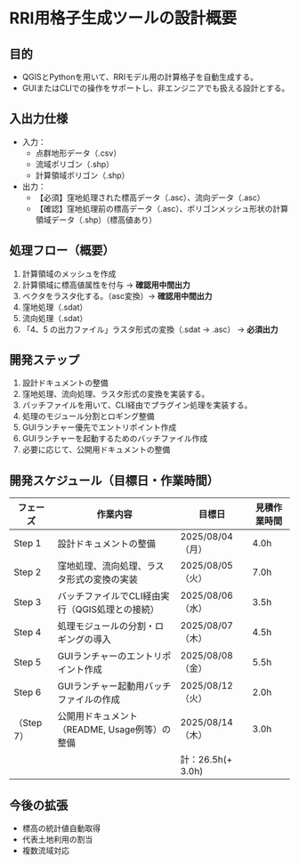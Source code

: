 # RRI用格子生成ツールの設計概要

## 目的
- QGISとPythonを用いて、RRIモデル用の計算格子を自動生成する。
- GUIまたはCLIでの操作をサポートし、非エンジニアでも扱える設計とする。

## 入出力仕様 
- 入力：
  - 点群地形データ（.csv）
  - 流域ポリゴン（.shp）
  - 計算領域ポリゴン（.shp）
- 出力：
  - 【必須】窪地処理された標高データ（.asc）、流向データ（.asc）
  - 【確認】窪地処理前の標高データ（.asc）、ポリゴンメッシュ形状の計算領域データ（.shp）（標高値あり）

## 処理フロー（概要）
1. 計算領域のメッシュを作成
2. 計算領域に標高値属性を付与 → **確認用中間出力**
3. ベクタをラスタ化する。（asc変換）→ **確認用中間出力**
4. 窪地処理（.sdat） 
5. 流向処理（.sdat）
6. 「4、5 の出力ファイル」ラスタ形式の変換（.sdat → .asc） → **必須出力**

## 開発ステップ
1. 設計ドキュメントの整備
2. 窪地処理、流向処理、ラスタ形式の変換を実装する。
3. バッチファイルを用いて、CLI経由でプラグイン処理を実装する。
4. 処理のモジュール分割とロギング整備
5. GUIランチャー優先でエントリポイント作成
6. GUIランチャーを起動するためのバッチファイル作成
7. 必要に応じて、公開用ドキュメントの整備

## 開発スケジュール（目標日・作業時間）

| フェーズ | 作業内容                                            | 目標日       | 見積作業時間 | 
|----------|-----------------------------------------------------|--------------|----------------|
| Step 1   | 設計ドキュメントの整備                              | 2025/08/04（月）   | 4.0h           |
| Step 2   | 窪地処理、流向処理、ラスタ形式の変換の実装         | 2025/08/05（火）   | 7.0h           |
| Step 3   | バッチファイルでCLI経由実行（QGIS処理との接続）    | 2025/08/06（水）   | 3.5h           |
| Step 4   | 処理モジュールの分割・ロギングの導入                | 2025/08/07（木）   | 4.5h           |
| Step 5   | GUIランチャーのエントリポイント作成                 | 2025/08/08（金）   | 5.5h           |
| Step 6   | GUIランチャー起動用バッチファイルの作成             | 2025/08/12（火）   | 2.0h           |
| （Step 7）   | 公開用ドキュメント（README, Usage例等）の整備       | 2025/08/14（木）  | 3.0h           |
| | | 計：26.5h(+ 3.0h)|


## 今後の拡張
- 標高の統計値自動取得
- 代表土地利用の割当
- 複数流域対応
